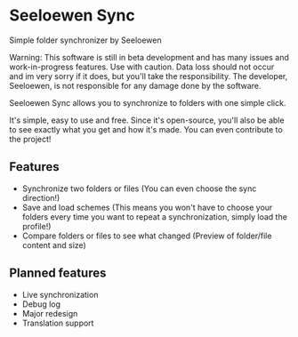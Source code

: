 # Seeloewen Sync
Simple folder synchronizer by Seeloewen

Warning: This software is still in beta development and has many issues and work-in-progress features. Use with caution. Data loss should not occur and im very sorry if it does, but you'll take the responsibility. The developer, Seeloewen, is not responsible for any damage done by the software.

Seeloewen Sync allows you to synchronize to folders with one simple click.

It's simple, easy to use and free. Since it's open-source, you'll also be able to see exactly what you get and how it's made. You can even contribute to the project!

## Features
- Synchronize two folders or files (You can even choose the sync direction!)
- Save and load schemes (This means you won't have to choose your folders every time you want to repeat a synchronization, simply load the profile!)
- Compare folders or files to see what changed (Preview of folder/file content and size)

## Planned features
- Live synchronization
- Debug log
- Major redesign
- Translation support
